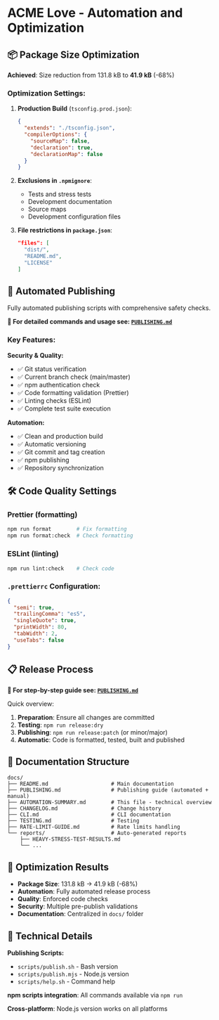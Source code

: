# ACME Love - Automation and Optimization

## 📦 Package Size Optimization

**Achieved**: Size reduction from 131.8 kB to **41.9 kB** (-68%)

### Optimization Settings:

1. **Production Build** (`tsconfig.prod.json`):

   ```json
   {
     "extends": "./tsconfig.json",
     "compilerOptions": {
       "sourceMap": false,
       "declaration": true,
       "declarationMap": false
     }
   }
   ```

2. **Exclusions in `.npmignore`**:
   - Tests and stress tests
   - Development documentation
   - Source maps
   - Development configuration files

3. **File restrictions in `package.json`**:
   ```json
   "files": [
     "dist/",
     "README.md",
     "LICENSE"
   ]
   ```

## 🚀 Automated Publishing

Fully automated publishing scripts with comprehensive safety checks.

**📖 For detailed commands and usage see: [`PUBLISHING.md`](PUBLISHING.md)**

### Key Features:

**Security & Quality:**

- ✅ Git status verification
- ✅ Current branch check (main/master)
- ✅ npm authentication check
- ✅ Code formatting validation (Prettier)
- ✅ Linting checks (ESLint)
- ✅ Complete test suite execution

**Automation:**

- ✅ Clean and production build
- ✅ Automatic versioning
- ✅ Git commit and tag creation
- ✅ npm publishing
- ✅ Repository synchronization

## 🛠️ Code Quality Settings

### Prettier (formatting)

```bash
npm run format        # Fix formatting
npm run format:check  # Check formatting
```

### ESLint (linting)

```bash
npm run lint:check    # Check code
```

### `.prettierrc` Configuration:

```json
{
  "semi": true,
  "trailingComma": "es5",
  "singleQuote": true,
  "printWidth": 80,
  "tabWidth": 2,
  "useTabs": false
}
```

## 📋 Release Process

**📖 For step-by-step guide see: [`PUBLISHING.md`](PUBLISHING.md)**

Quick overview:

1. **Preparation**: Ensure all changes are committed
2. **Testing**: `npm run release:dry`
3. **Publishing**: `npm run release:patch` (or minor/major)
4. **Automatic**: Code is formatted, tested, built and published

## 📂 Documentation Structure

```
docs/
├── README.md                    # Main documentation
├── PUBLISHING.md                # Publishing guide (automated + manual)
├── AUTOMATION-SUMMARY.md        # This file - technical overview
├── CHANGELOG.md                 # Change history
├── CLI.md                       # CLI documentation
├── TESTING.md                   # Testing
├── RATE-LIMIT-GUIDE.md          # Rate limits handling
└── reports/                     # Auto-generated reports
    ├── HEAVY-STRESS-TEST-RESULTS.md
    └── ...
```

## 🎯 Optimization Results

- **Package Size**: 131.8 kB → 41.9 kB (-68%)
- **Automation**: Fully automated release process
- **Quality**: Enforced code checks
- **Security**: Multiple pre-publish validations
- **Documentation**: Centralized in `docs/` folder

## 🔧 Technical Details

**Publishing Scripts:**

- `scripts/publish.sh` - Bash version
- `scripts/publish.mjs` - Node.js version
- `scripts/help.sh` - Command help

**npm scripts integration**: All commands available via `npm run`

**Cross-platform**: Node.js version works on all platforms
